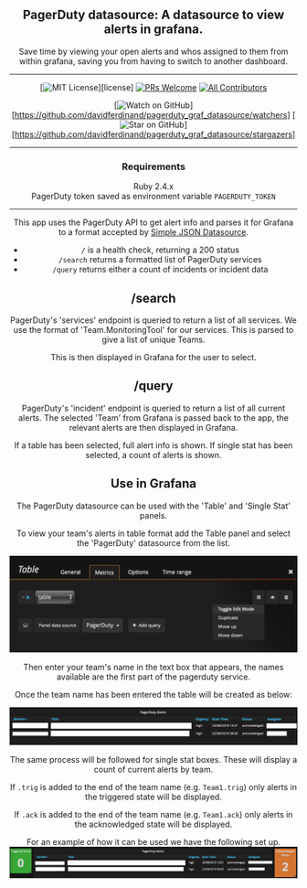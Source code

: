 <div align="center">

<h2>PagerDuty datasource: A datasource to view alerts in grafana.</h2>
<p>Save time by viewing your open alerts and whos assigned to them from within grafana, saving you from having to switch to another dashboard.</>

  <hr />

[![MIT License](https://img.shields.io/github/license/boyney123/mockit.svg?color=yellow)][license]
[![PRs Welcome](https://img.shields.io/badge/PRs-welcome-brightgreen.svg?style=flat-square)](http://makeapullrequest.com)
[![All Contributors](https://img.shields.io/badge/all_contributors-11-orange.svg?style=flat-square)](#contributors)

[![Watch on GitHub](https://img.shields.io/github/watchers/davidferdinand/pagerduty_graf_datasource.svg?style=social)][https://github.com/davidferdinand/pagerduty_graf_datasource/watchers]
[![Star on GitHub](https://img.shields.io/github/stars/davidferdinand/pagerduty_graf_datasource.svg?style=social)][https://github.com/davidferdinand/pagerduty_graf_datasource/stargazers]


<hr />


### Requirements

Ruby 2.4.x  
PagerDuty token saved as environment variable `PAGERDUTY_TOKEN`

___

This app uses the PagerDuty API to get alert info and parses it for Grafana to a format accepted by [Simple JSON Datasource](https://github.com/grafana/simple-json-datasource).

- `/` is a health check, returning a 200 status
- `/search` returns a formatted list of PagerDuty services
- `/query` returns either a count of incidents or incident data

## /search

PagerDuty's 'services' endpoint is queried to return a list of all services. We use the format of 'Team.MonitoringTool' for our services. This is parsed to give a list of unique Teams.

This is then displayed in Grafana for the user to select.

## /query

PagerDuty's 'incident' endpoint is queried to return a list of all current alerts.
The selected 'Team' from Grafana is passed back to the app, the relevant alerts are then displayed in Grafana.

If a table has been selected, full alert info is shown.
If single stat has been selected, a count of alerts is shown.


## Use in Grafana

The PagerDuty datasource can be used with the 'Table' and 'Single Stat' panels.

To view your team's alerts in table format add the Table panel and select the 'PagerDuty' datasource from the list.

![](doc/table-selection.png)

Then enter your team's name in the text box that appears, the names available are the first part of the pagerduty service.

Once the team name has been entered the table will be created as below:

![](doc/table-data.png)

The same process will be followed for single stat boxes. These will display a count of current alerts by team.

If `.trig` is added to the end of the team name (e.g. `Team1.trig`) only alerts in the triggered state will be displayed.

If `.ack` is added to the end of the team name (e.g. `Team1.ack`) only alerts in the acknowledged state will be displayed.

For an example of how it can be used we have the following set up.
![](doc/dashboard-example.png)
